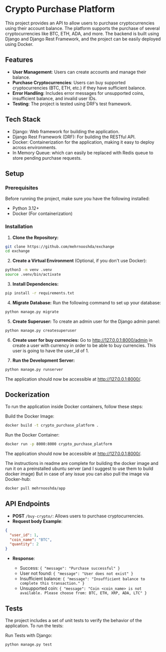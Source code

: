 

# Crypto Purchase Platform

This project provides an API to allow users to purchase cryptocurrencies using their account balance. The platform 
supports the purchase of several cryptocurrencies like BTC, ETH, ADA, and more. The backend is built using Django and 
Django Rest Framework, and the project can be easily deployed using Docker. 

## Features

- **User Management**:
Users can create accounts and manage their balance.
- **Purchase Cryptocurrencies**: Users can buy supported cryptocurrencies (BTC, ETH, etc.) if they have sufficient balance.
- **Error Handling**: Includes error messages for unsupported coins, insufficient balance, and invalid user IDs.
- **Testing**: The project is tested using DRF’s test framework.

## Tech Stack

- Django: Web framework for building the application.
- Django Rest Framework (DRF): For building the RESTful API.
- Docker: Containerization for the application, making it easy to deploy across environments.
- In Memory Queue: which can easily be replaced with Redis queue to store pending purchase requests.
## Setup
### Prerequisites

Before running the project, make sure you have the following installed:

- Python 3.12+
- Docker (For containerization)


### Installation

1. **Clone the Repository:**

```bash
git clone https://github.com/mehrnooshda/exchange
cd exchange
```

2. **Create a Virtual Environment** (Optional, if you don't use Docker):

```bash
python3 -m venv .venv
source .venv/bin/activate 
```
3. **Install Dependencies:**

```bash
pip install -r requirements.txt
```
4. **Migrate Database:** Run the following command to set up your database:

```bash 
python manage.py migrate
```

5. **Create Superuser:** To create an admin user for the Django admin panel:

```bash
python manage.py createsuperuser
```
6. **Create user for buy currencies:** Go to http://127.0.0.1:8000/admin in create a user with currency in order to be
able to buy currencies. This user is going to have the user_id of 1.

7. **Run the Development Server:**
```bash
python manage.py runserver
```
The application should now be accessible at http://127.0.0.1:8000/.

## Dockerization

To run the application inside Docker containers, follow these steps:

Build the Docker Image:
```bash
docker build -t crypto_purchase_platform .
```
Run the Docker Container:
```bash
docker run -p 8000:8000 crypto_purchase_platform
```
The application should now be accessible at http://127.0.0.1:8000/.

The instructions in readme are complete for building the docker image and run it on a preinstalled ubuntu server (and I suggest to use them to build docker image)
But in case of any issue you can also pull the image via Docker-hub:
```bash
docker pull mehrnooshda/app
```


## API Endpoints

- **POST** `/buy-crypto/`: Allows users to purchase cryptocurrencies.
- **Request body Example**:
```json
{
  "user_id": 1,
  "coin_name": "BTC",
  "quantity": 2
}
```

- **Response**:

  
  + Success: `{ "message": "Purchase successful" }`
  + User not found: `{ "message": "User does not exist" }`
  + Insufficient balance: `{ "message": "Insufficient balance to complete this transaction." }`
  + Unsupported coin: `{ "message": "Coin <coin_name> is not available. Please choose from: BTC, ETH, XRP, ADA, LTC" }`

## Tests

The project includes a set of unit tests to verify the behavior of the application. To run the tests:

Run Tests with Django:

```BASH
python manage.py test
```
